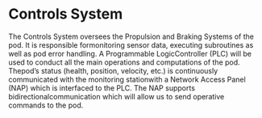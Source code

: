 # Controls System

The  Controls  System  oversees  the  Propulsion  and  Braking  Systems  of  the  pod.   It  is  responsible  formonitoring sensor data,  executing subroutines as well as pod error handling.  A Programmable LogicController (PLC) will be used to conduct all the main operations and computations of the pod.  Thepod’s status (health, position, velocity, etc.)  is continuously communicated with the monitoring stationwith a Network Access Panel (NAP) which is interfaced to the PLC. The NAP supports bidirectionalcommunication which will allow us to send operative commands to the pod.
